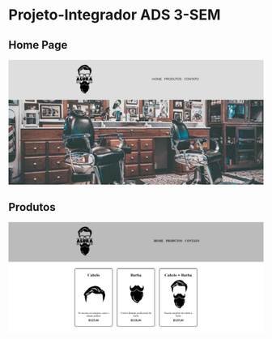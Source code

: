 # Projeto-Integrador ADS 3-SEM

## Home Page
![System](/img/HOME.png)

## Produtos
![System](/img/Produtos.png)
